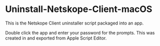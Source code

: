 # Uninstall-Netskope-Client-macOS
This is the Netskope Client uninstaller script packaged into an app.

Double click the app and enter your password for the prompts. This was created in and exported from Apple Script Editor.
